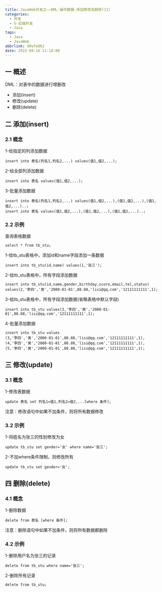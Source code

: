 ```yaml
---
title: JavaWeb开发之——DML-操作数据-添加修改及删除(11)
categories:
  - 开发
  - G-后端开发
  - Java
tags:
  - Java
  - JavaWeb
abbrlink: d0efe062
date: 2022-09-16 11:18:08
---
```

## 一 概述

DML：对表中的数据进行增删改
* 添加(insert)
* 修改(update)
* 删除(delete)

<!--more-->

## 二  添加(insert)

### 2.1 概念

1-给指定的列添加数据

```
insert into 表名(列名1,列名2,...) values(值1,值2,...);
```

2-给全部列添加数据

```
insert into 表名 values(值1,值2,...);
```

3-批量添加数据

```
insert into 表名(列名1,列名2,...) values(值1,值2,...),(值1,值2,...),(值1,值2,...)..;
insert into 表名 values(值1,值2,...),(值1,值2,...),(值1,值2,...)..;
```

### 2.2 示例

查询表格数据

```
select * from tb_stu;
```

1-给tb_stu表格中，添加id和name字段添加一条数据

```
insert into tb_stu(id,name) values(1,'张三');
```

2-给tb_stu表格中，所有字段添加数据

```
insert into tb_stu(id,name,gender,birthday,score,email,tel,status) values(2,'李四','男','2000-01-01',88.88,'lisi@qq.com','12111111111',1);
```

3-给tb_stu表格中，所有字段添加数据(省略表格中默认字段)

```
insert into tb_stu values(3,'李四','男','2000-01-01',88.88,'lisi@qq.com','12111111111',1);
```

4-批量添加数据

```
insert into tb_stu values
(3,'李四','男','2000-01-01',88.88,'lisi@qq.com','12111111111',1),
(4,'李四','男','2000-01-01',88.88,'lisi@qq.com','12111111111',1),
(5,'李四','男','2000-01-01',88.88,'lisi@qq.com','12111111111',1);
```

## 三 修改(update)

### 3.1 概念

1-修改表数据

```
update 表名 set 列名1=值1,列名2=值2,...[where 条件];
```

注意：修改语句中如果不加条件，则将所有数据修改

### 3.2 示例

1-将姓名为张三的性别修改为女

```
update tb_stu set gender='女' where name='张三';
```

2-不加where条件限制，则修改所有

```
update tb_stu set gender='女';
```

## 四 删除(delete)

### 4.1 概念

1-删除数据

```
delete from 表名 [where 条件];
```

注意：删除语句中如果不加条件，则将所有数据都删除

### 4.2 示例

1-删除用户名为张三的记录

```
delete from tb_stu where name='张三';
```

2-删除所有记录

```
delete from tb_stu;
```

